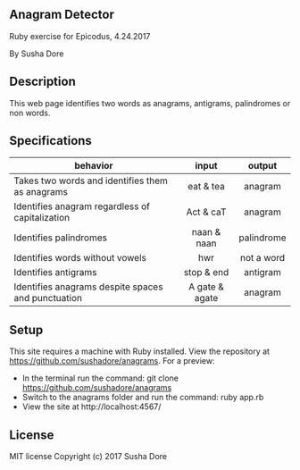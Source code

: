 ## Anagram Detector
Ruby exercise for Epicodus, 4.24.2017

By Susha Dore
## Description
This web page identifies two words as anagrams, antigrams, palindromes or non words.
## Specifications
| behavior |  input   |  output |
|----------|:--------:|:--------:
|Takes two words and identifies them as anagrams|eat & tea|anagram|
|Identifies anagram regardless of capitalization|Act & caT|anagram|
|Identifies palindromes|naan & naan|palindrome|
|Identifies words without vowels|hwr|not a word|
|Identifies antigrams|stop & end|antigram|
|Identifies anagrams despite spaces and punctuation|A gate & agate|anagram|
## Setup
This site requires a machine with Ruby installed. View the repository at https://github.com/sushadore/anagrams.
For a preview: 
* In the terminal run the command: git clone https://github.com/sushadore/anagrams
* Switch to the anagrams folder and run the command: ruby app.rb
* View the site at http://localhost:4567/
## License
MIT license
Copyright (c) 2017 Susha Dore
